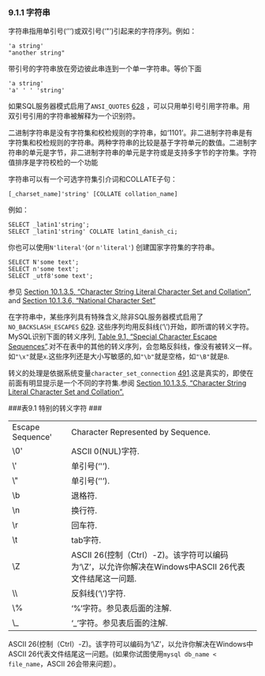 ### 9.1.1 字符串
字符串指用单引号(‘'’)或双引号(‘"’)引起来的字符序列。例如：

	'a string'
	"another string"
带引号的字符串放在旁边彼此串连到一个单一字符串。等价下面

	'a string'
	'a' ' ' 'string'

如果SQL服务器模式启用了`ANSI_QUOTES` [628]() ，可以只用单引号引用字符串。用双引号引用的字符串被解释为一个识别符。

二进制字符串是没有字符集和校检规则的字符串，如‘1101’。非二进制字符串是有字符集和校检规则的字符串。两种字符串的比较是基于字符单元的数值。二进制字符串的单元是字节，非二进制字符串的单元是字符或是支持多字节的字符集。字符值排序是字符校检的一个功能

字符串可以有一个可选字符集引介词和COLLATE子句：

	[_charset_name]'string' [COLLATE collation_name]
例如：

	SELECT _latin1'string';
	SELECT _latin1'string' COLLATE latin1_danish_ci;
你也可以使用`N'literal'`(or `n'literal'`) 创建国家字符集的字符串。

	SELECT N'some text';
	SELECT n'some text';
	SELECT _utf8'some text';

参见 [Section 10.1.3.5, “Character String Literal
Character Set and Collation”](), and [Section 10.1.3.6, “National Character Set”]()

在字符串中，某些序列具有特殊含义,除非SQL服务器模式启用了`NO_BACKSLASH_ESCAPES` [629]().
这些序列均用反斜线(‘\’)开始，即所谓的转义字符。MySQL识别下面的转义序列, [Table 9.1, “Special Character Escape Sequences”]().对不在表中的其他的转义序列，会忽略反斜线，像没有被转义一样。如`"\x"`就是`x`.这些序列还是大小写敏感的,如`"\b"`就是空格，如`"\B"`就是`B`.

转义的处理是依据系统变量`character_set_connection` [491]().这是真实的，即使在前面有明显提示是一个不同的字符集.参阅 [Section 10.1.3.5, “Character String Literal Character Set and Collation”.]()

###表9.1 特别的转义字符 ###

<table>
	 <tr>
          <td>Escape Sequence'</td>
          <td>Character Represented by Sequence.</td>
     </tr>
     <tr>
          <td>\0'</td>
          <td>ASCII 0(NUL)字符.</td>
     </tr>
     <tr>
          <td>\'</td>
          <td>单引号(‘'’).</td>
     </tr>
     <tr>
          <td>\"</td>
          <td>单引号(‘'’).</td>
     </tr>
     <tr>
          <td>\b</td>
          <td>退格符.</td>
     </tr>
     <tr>
          <td>\n</td>
          <td>换行符.</td>
     </tr>
     <tr>
          <td>\r</td>
          <td>回车符.</td>
     </tr>
     <tr>
          <td>\t</td>
          <td>tab字符.</td>
     </tr>
     <tr>
          <td>\Z</td>
          <td>ASCII 26(控制（Ctrl）-Z)。该字符可以编码为‘\Z’，以允许你解决在Windows中ASCII 26代表文件结尾这一问题.</td>
     </tr>
     <tr>
          <td>\\</td>
          <td>反斜线(‘\’)字符.</td>
     </tr>
     <tr>
          <td>\%</td>
          <td>‘%’字符。参见表后面的注解.</td>
     </tr>
     <tr>
          <td>\_</td>
          <td>‘_’字符。参见表后面的注解.</td>
     </tr>
</table>

ASCII 26(控制（Ctrl）-Z)。该字符可以编码为‘\Z’，以允许你解决在Windows中ASCII 26代表文件结尾这一问题。(如果你试图使用`mysql db_name < file_name`，ASCII 26会带来问题）。
